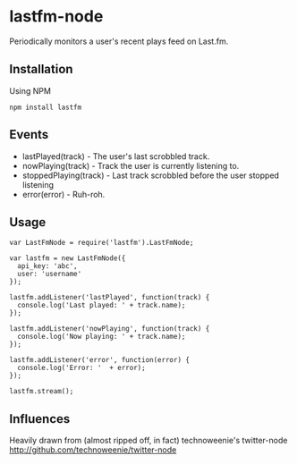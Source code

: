 # lastfm-node

Periodically monitors a user's recent plays feed on Last.fm.

## Installation

Using NPM

    npm install lastfm


## Events

* lastPlayed(track) - The user's last scrobbled track.
* nowPlaying(track) - Track the user is currently listening to.
* stoppedPlaying(track) - Last track scrobbled before the user stopped listening
* error(error) - Ruh-roh.

## Usage

    var LastFmNode = require('lastfm').LastFmNode;
    
    var lastfm = new LastFmNode({
      api_key: 'abc',
      user: 'username'
    });
    
    lastfm.addListener('lastPlayed', function(track) {
      console.log('Last played: ' + track.name);
    });
    
    lastfm.addListener('nowPlaying', function(track) {
      console.log('Now playing: ' + track.name);
    });

    lastfm.addListener('error', function(error) {
      console.log('Error: '  + error);
    });

    lastfm.stream();

## Influences

Heavily drawn from (almost ripped off, in fact) technoweenie's twitter-node  
http://github.com/technoweenie/twitter-node
